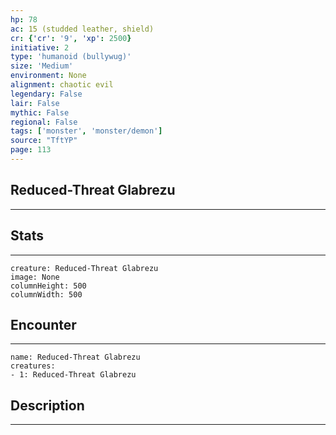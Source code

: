 ```yaml
---
hp: 78
ac: 15 (studded leather, shield)
cr: {'cr': '9', 'xp': 2500}
initiative: 2
type: 'humanoid (bullywug)'    
size: 'Medium'
environment: None
alignment: chaotic evil
legendary: False
lair: False
mythic: False
regional: False
tags: ['monster', 'monster/demon']
source: "TftYP"
page: 113
---
```


## Reduced-Threat Glabrezu
---



## Stats
---

```statblock
creature: Reduced-Threat Glabrezu
image: None
columnHeight: 500
columnWidth: 500
```

## Encounter
---

```encounter-table
name: Reduced-Threat Glabrezu
creatures:
- 1: Reduced-Threat Glabrezu
```

## Description
---




